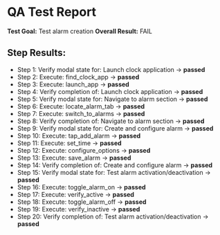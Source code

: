 # QA Test Report
**Test Goal:** Test alarm creation
**Overall Result:** FAIL

## Step Results:
- Step 1: Verify modal state for: Launch clock application → **passed**
- Step 2: Execute: find_clock_app → **passed**
- Step 3: Execute: launch_app → **passed**
- Step 4: Verify completion of: Launch clock application → **passed**
- Step 5: Verify modal state for: Navigate to alarm section → **passed**
- Step 6: Execute: locate_alarm_tab → **passed**
- Step 7: Execute: switch_to_alarms → **passed**
- Step 8: Verify completion of: Navigate to alarm section → **passed**
- Step 9: Verify modal state for: Create and configure alarm → **passed**
- Step 10: Execute: tap_add_alarm → **passed**
- Step 11: Execute: set_time → **passed**
- Step 12: Execute: configure_options → **passed**
- Step 13: Execute: save_alarm → **passed**
- Step 14: Verify completion of: Create and configure alarm → **passed**
- Step 15: Verify modal state for: Test alarm activation/deactivation → **passed**
- Step 16: Execute: toggle_alarm_on → **passed**
- Step 17: Execute: verify_active → **passed**
- Step 18: Execute: toggle_alarm_off → **passed**
- Step 19: Execute: verify_inactive → **passed**
- Step 20: Verify completion of: Test alarm activation/deactivation → **passed**